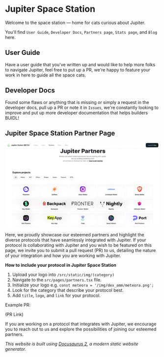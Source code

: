 # Jupiter Space Station

Welcome to the space station — home for cats curious about Jupiter.

You'll find `User Guide`, `Developer Docs`, `Partners page`, `Stats page`, and `Blog` here. 

## User Guide

Have a user guide that you've written up and would like to help more folks to navigate Jupiter, feel free to put up a PR, we're happy to feature your work in here to guide all the space cats.

## Developer Docs

Found some flaws or anything that is missing or simply a request in the developer docs, pull up a PR or note it in `Issues`, we're constantly looking to improve and put up more developer documentation that helps builders BUIDL!


## Jupiter Space Station Partner Page

![station-partner](/static/img/station-partner.jpg)

Here, we proudly showcase our esteemed partners and highlight the diverse protocols that have seamlessly integrated with Jupiter. If your protocol is collaborating with Jupiter and you wish to be featured on this page, we invite you to submit a pull request (PR) to us, detailing the nature of your integration and how you are working with Jupiter.


**How to include your protocol in Jupiter Space Station**

1. Upload your logo into `/src/static/img/(category)`
2. Navigate to the `src/pages/partners.tsx` file.
3. Initialize your logo e.g. `const meteora = '/img/dex_amm/meteora.png';`
4. Look for the category that describe your protocol best.
5. Add `title`, `logo`, and `link` for your protocol.

Example PR:

(PR Link)

If you are working on a protocol that integrates with Jupiter, we encourage you to reach out to us and explore the possibilities of joining our esteemed partners.



*This website is built using [Docusaurus 2](https://docusaurus.io/), a modern static website generator.*